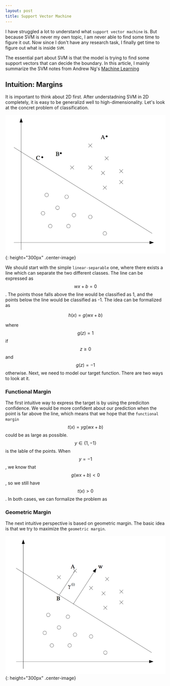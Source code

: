 ```yaml
---
layout: post
title: Support Vector Machine
---
```


I have struggled a lot to understand what `support vector machine` is. But because SVM is never my own topic, I am never able to find some time to figure it out. Now since I don't have any research task, I finally get time to figure out what is inside `SVM`.

The essential part about SVM is that the model is trying to find some support vectors that can decide the boundary. In this article, I mainly summarize the SVM notes from Andrew Ng's [Machine Learning](http://cs229.stanford.edu/notes/cs229-notes3.pdf)

## Intuition: Margins #

It is important to think about 2D first. After understadning SVM in 2D completely, it is easy to be generalizd well to high-dimensionality. Let's look at the concret problem of classification.

![SVM](/image/svm1.png){: height="300px" .center-image}

We should start with the simple `linear-separable` one, where there exists a line which can separate the two different classes. The line can be expressed as $$wx + b = 0$$. The points those falls above the line would be classified as 1, and the points below the line would be classified as -1. The idea can be formalized as

$$
h(x) = g(wx + b)
$$

where $$g(z) = 1$$ if $$z \ge 0$$ and $$g(z) = -1$$ otherwise. Next, we need to model our target function. There are two ways to look at it.

### Functional Margin

The first intuitive way to express the target is by using the prediciton confidence. We would be more confident about our prediction when the point is far above the line, which means that we hope that the `functional margin` $$t(x) = y g(wx + b)$$ could be as large as possible. $$y \in \{1, -1\}$$ is the lable of the points. When $$y = -1$$, we know that $$g(wx+b) < 0$$ , so we still have $$t(x) > 0$$. In both cases, we can formalize the problem as 


### Geometric Margin

The next intuitive perspective is based on geometric margin. The basic idea is that we try to maximize the `geometric margin`.

![SVM2](/image/svm2.png){: height="300px" .center-image}



